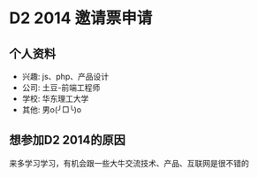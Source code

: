 # D2 2014 邀请票申请 

## 个人资料
- 兴趣: js、php、产品设计
- 公司: 土豆-前端工程师
- 学校: 华东理工大学
- 其他: 男o(╯□╰)o


## 想参加D2 2014的原因
 来多学习学习，有机会跟一些大牛交流技术、产品、互联网是很不错的

